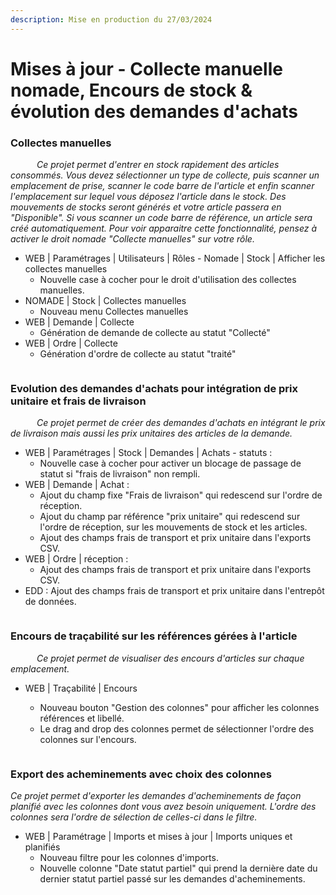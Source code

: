 ```yaml
---
description: Mise en production du 27/03/2024
---
```


# Mises à jour - Collecte manuelle nomade, Encours de stock & évolution des demandes d'achats

### Collectes manuelles&#x20;

      _Ce projet permet d'entrer en stock rapidement des articles consommés. Vous devez sélectionner un type de collecte, puis scanner un emplacement de prise, scanner le code barre de l'article et enfin scanner l'emplacement sur lequel vous déposez l'article dans le stock. Des mouvements de stocks seront générés et votre article passera en "Disponible".  Si vous scanner un code barre de référence, un article sera créé automatiquement. Pour voir apparaitre cette fonctionnalité, pensez à activer le droit nomade "Collecte manuelles" sur votre rôle._&#x20;

* WEB | Paramétrages | Utilisateurs | Rôles - Nomade | Stock | Afficher les collectes manuelles
  * Nouvelle case à cocher pour le droit d'utilisation des collectes manuelles.&#x20;
* NOMADE | Stock | Collectes manuelles&#x20;
  * Nouveau menu Collectes manuelles
* WEB | Demande | Collecte
  * Génération de demande de collecte au statut "Collecté"
* WEB | Ordre | Collecte&#x20;
  * Génération d'ordre de collecte au statut "traité"

<figure><img src="../../.gitbook/assets/Capture d&#x27;écran 2024-03-27 121407.png" alt=""><figcaption></figcaption></figure>

### Evolution des demandes d'achats pour intégration de prix unitaire et frais de livraison

      _Ce projet permet de créer des demandes d'achats en intégrant le prix de livraison mais aussi les prix unitaires des articles de la demande._&#x20;

* WEB | Paramétrages | Stock | Demandes | Achats - statuts :&#x20;
  * Nouvelle case à cocher pour activer un blocage de passage de statut si "frais de livraison" non rempli.&#x20;
* WEB | Demande | Achat :&#x20;
  * Ajout du champ fixe "Frais de livraison" qui redescend sur l'ordre de réception.&#x20;
  * Ajout du champ par référence "prix unitaire" qui redescend sur l'ordre de réception, sur les mouvements de stock et les articles.&#x20;
  * Ajout des champs frais de transport et prix unitaire dans l'exports CSV.
* WEB | Ordre | réception :&#x20;
  * Ajout des champs frais de transport et prix unitaire dans l'exports CSV.
* EDD : Ajout des champs frais de transport et prix unitaire dans l'entrepôt de données.

<figure><img src="../../.gitbook/assets/Capture d&#x27;écran 2024-03-27 121935.png" alt=""><figcaption></figcaption></figure>

### Encours de traçabilité sur les références gérées à l'article

      _Ce projet permet de visualiser des encours d'articles sur chaque emplacement._ &#x20;

*   WEB | Traçabilité | Encours&#x20;

    * Nouveau bouton "Gestion des colonnes" pour afficher les colonnes références et libellé.&#x20;
    * Le drag and drop des colonnes permet de sélectionner l'ordre des colonnes sur l'encours.



<figure><img src="../../.gitbook/assets/Capture d&#x27;écran 2024-03-27 121715.png" alt=""><figcaption></figcaption></figure>

### Export des acheminements avec choix des colonnes

&#x20;           _Ce projet permet d'exporter les demandes d'acheminements de façon planifié avec les colonnes dont vous avez besoin uniquement. L'ordre des colonnes sera l'ordre de sélection de celles-ci dans le filtre._&#x20;

* WEB | Paramétrage | Imports et mises à jour | Imports uniques et planifiés
  * Nouveau filtre pour les colonnes d'imports.
  * Nouvelle colonne "Date statut partiel" qui prend la dernière date du dernier statut partiel passé sur les demandes d'acheminements.&#x20;

<figure><img src="../../.gitbook/assets/Capture d&#x27;écran 2024-03-27 121840.png" alt=""><figcaption></figcaption></figure>
